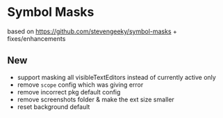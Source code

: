 # Symbol Masks

based on https://github.com/stevengeeky/symbol-masks + fixes/enhancements

## New

- support masking all visibleTextEditors instead of currently active only
- remove `scope` config which was giving error
- remove incorrect pkg default config
- remove screenshots folder & make the ext size smaller
- reset background default
